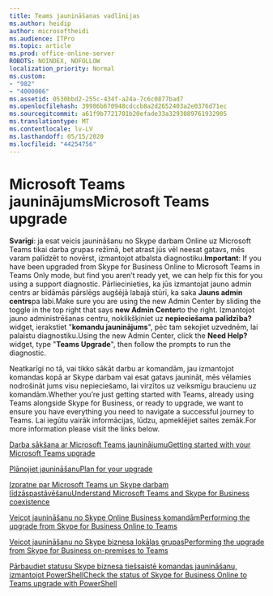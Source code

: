 ```yaml
---
title: Teams jaunināšanas vadlīnijas
ms.author: heidip
author: microsoftheidi
ms.audience: ITPro
ms.topic: article
ms.prod: office-online-server
ROBOTS: NOINDEX, NOFOLLOW
localization_priority: Normal
ms.custom:
- "982"
- "4000006"
ms.assetid: 0530bbd2-255c-434f-a24a-7c6c0877bad7
ms.openlocfilehash: 39986b670948cdccb8a2d2652403a2e0376d71ec
ms.sourcegitcommit: a61f9b7721701b20efade33a3293089761932905
ms.translationtype: MT
ms.contentlocale: lv-LV
ms.lasthandoff: 05/15/2020
ms.locfileid: "44254756"
---
```

# <a name="microsoft-teams-upgrade"></a><span data-ttu-id="93e5a-102">Microsoft Teams jauninājums</span><span class="sxs-lookup"><span data-stu-id="93e5a-102">Microsoft Teams upgrade</span></span>

<span data-ttu-id="93e5a-103">**Svarīgi**: ja esat veicis jaunināšanu no Skype darbam Online uz Microsoft Teams tikai darba grupas režīmā, bet atrast jūs vēl neesat gatavs, mēs varam palīdzēt to novērst, izmantojot atbalsta diagnostiku.</span><span class="sxs-lookup"><span data-stu-id="93e5a-103">**Important**: If you have been upgraded from Skype for Business Online to Microsoft Teams in Teams Only mode, but find you aren’t ready yet, we can help fix this for you using a support diagnostic.</span></span> <span data-ttu-id="93e5a-104">Pārliecinieties, ka jūs izmantojat jauno admin centrs ar bīdāmās pārslēgs augšējā labajā stūrī, ka saka **Jauns admin centrs**pa labi.</span><span class="sxs-lookup"><span data-stu-id="93e5a-104">Make sure you are using the new Admin Center by sliding the toggle in the top right that says **new Admin Center**to the right.</span></span> <span data-ttu-id="93e5a-105">Izmantojot jauno administrēšanas centru, noklikšķiniet uz **nepieciešama palīdzība?** widget, ierakstiet "**komandu jauninājums**", pēc tam sekojiet uzvednēm, lai palaistu diagnostiku.</span><span class="sxs-lookup"><span data-stu-id="93e5a-105">Using the new Admin Center, click the **Need Help?** widget, type "**Teams Upgrade**", then follow the prompts to run the diagnostic.</span></span>

<span data-ttu-id="93e5a-106">Neatkarīgi no tā, vai tikko sākāt darbu ar komandām, jau izmantojot komandas kopā ar Skype darbam vai esat gatavs jaunināt, mēs vēlamies nodrošināt jums visu nepieciešamo, lai virzītos uz veiksmīgu braucienu uz komandām.</span><span class="sxs-lookup"><span data-stu-id="93e5a-106">Whether you’re just getting started with Teams, already using Teams alongside Skype for Business, or ready to upgrade, we want to ensure you have everything you need to navigate a successful journey to Teams.</span></span> <span data-ttu-id="93e5a-107">Lai iegūtu vairāk informācijas, lūdzu, apmeklējiet saites zemāk.</span><span class="sxs-lookup"><span data-stu-id="93e5a-107">For more information please visit the links below.</span></span>

[<span data-ttu-id="93e5a-108">Darba sākšana ar Microsoft Teams jauninājumu</span><span class="sxs-lookup"><span data-stu-id="93e5a-108">Getting started with your Microsoft Teams upgrade</span></span>](https://docs.microsoft.com/MicrosoftTeams/upgrade-start-here)

[<span data-ttu-id="93e5a-109">Plānojiet jaunināšanu</span><span class="sxs-lookup"><span data-stu-id="93e5a-109">Plan for your upgrade</span></span>](https://docs.microsoft.com/MicrosoftTeams/upgrade-plan-journey)

[<span data-ttu-id="93e5a-110">Izpratne par Microsoft Teams un Skype darbam līdzāspastāvēšanu</span><span class="sxs-lookup"><span data-stu-id="93e5a-110">Understand Microsoft Teams and Skype for Business coexistence</span></span>](https://docs.microsoft.com/MicrosoftTeams/teams-and-skypeforbusiness-coexistence-and-interoperability)

[<span data-ttu-id="93e5a-111">Veicot jaunināšanu no Skype Online Business komandām</span><span class="sxs-lookup"><span data-stu-id="93e5a-111">Performing the upgrade from Skype for Business Online to Teams</span></span>](https://docs.microsoft.com/MicrosoftTeams/upgrade-to-teams-execute-skypeforbusinessonline)

[<span data-ttu-id="93e5a-112">Veicot jaunināšanu no Skype biznesa lokālas grupas</span><span class="sxs-lookup"><span data-stu-id="93e5a-112">Performing the upgrade from Skype for Business on-premises to Teams</span></span>](https://docs.microsoft.com/MicrosoftTeams/upgrade-to-teams-execute-skypeforbusinesshybridonprem)
 
[<span data-ttu-id="93e5a-113">Pārbaudiet statusu Skype biznesa tiešsaistē komandas jaunināšanu, izmantojot PowerShell</span><span class="sxs-lookup"><span data-stu-id="93e5a-113">Check the status of Skype for Business Online to Teams upgrade with PowerShell</span></span>](https://docs.microsoft.com/powershell/module/skype/get-csteamsupgradestatus?view=skype-ps)